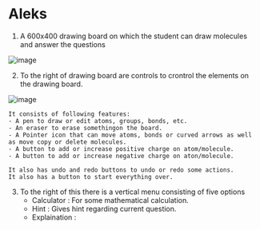 ﻿# Aleks

1) A 600x400 drawing board on which the student can draw molecules and answer the questions

![image](https://user-images.githubusercontent.com/65356678/220559872-3c97f645-72a2-47b1-93ed-d14b24a50690.png)

2) To the right of drawing board are controls to crontrol the elements on the drawing board. 

![image](https://user-images.githubusercontent.com/65356678/220559570-974a6983-077f-41cb-82cb-766c9035884f.png)

    It consists of following features:
    - A pen to draw or edit atoms, groups, bonds, etc.
    - An eraser to erase somethingon the board.
    - A Pointer icon that can move atoms, bonds or curved arrows as well as move copy or delete molecules.
    - A button to add or increase positive charge on atom/molecule.
    - A button to add or increase negative charge on aton/molecule.

    It also has undo and redo buttons to undo or redo some actions.
    It also has a button to start everything over.

3) To the right of this there is a vertical menu consisting of five options
    - Calculator : For some mathematical calculation.
    - Hint : Gives hint regarding current question.
    - Explaination :  
